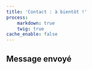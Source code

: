 ```yaml
---
title: 'Contact : à bientôt !'
process:
    markdown: true
    twig: true
cache_enable: false
---
```


## Message envoyé